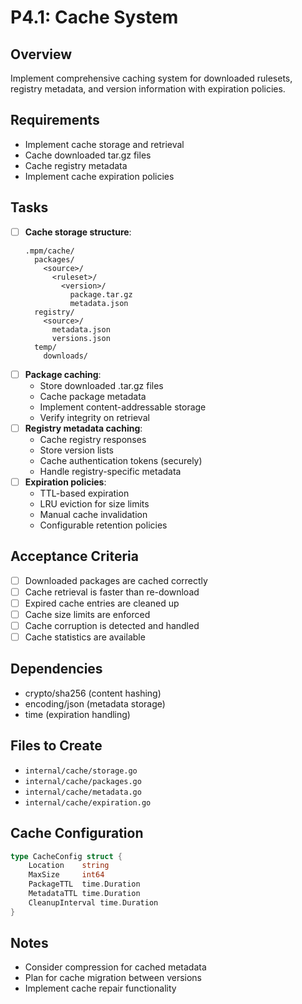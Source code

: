# P4.1: Cache System

## Overview
Implement comprehensive caching system for downloaded rulesets, registry metadata, and version information with expiration policies.

## Requirements
- Implement cache storage and retrieval
- Cache downloaded tar.gz files
- Cache registry metadata
- Implement cache expiration policies

## Tasks
- [ ] **Cache storage structure**:
  ```
  .mpm/cache/
    packages/
      <source>/
        <ruleset>/
          <version>/
            package.tar.gz
            metadata.json
    registry/
      <source>/
        metadata.json
        versions.json
    temp/
      downloads/
  ```
- [ ] **Package caching**:
  - Store downloaded .tar.gz files
  - Cache package metadata
  - Implement content-addressable storage
  - Verify integrity on retrieval
- [ ] **Registry metadata caching**:
  - Cache registry responses
  - Store version lists
  - Cache authentication tokens (securely)
  - Handle registry-specific metadata
- [ ] **Expiration policies**:
  - TTL-based expiration
  - LRU eviction for size limits
  - Manual cache invalidation
  - Configurable retention policies

## Acceptance Criteria
- [ ] Downloaded packages are cached correctly
- [ ] Cache retrieval is faster than re-download
- [ ] Expired cache entries are cleaned up
- [ ] Cache size limits are enforced
- [ ] Cache corruption is detected and handled
- [ ] Cache statistics are available

## Dependencies
- crypto/sha256 (content hashing)
- encoding/json (metadata storage)
- time (expiration handling)

## Files to Create
- `internal/cache/storage.go`
- `internal/cache/packages.go`
- `internal/cache/metadata.go`
- `internal/cache/expiration.go`

## Cache Configuration
```go
type CacheConfig struct {
    Location    string
    MaxSize     int64
    PackageTTL  time.Duration
    MetadataTTL time.Duration
    CleanupInterval time.Duration
}
```

## Notes
- Consider compression for cached metadata
- Plan for cache migration between versions
- Implement cache repair functionality
